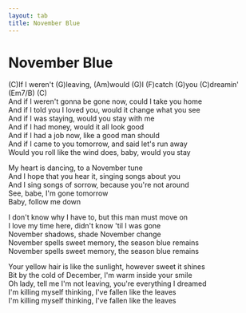 ```yaml
---
layout: tab
title: November Blue
---
```

# November Blue

(C)If I weren't (G)leaving, (Am)would (G)I (F)catch (G)you (C)dreamin'
(Em7/B) (C)  
And if I weren't gonna be gone now, could I take you home  
And if I told you I loved you, would it change what you see  
And if I was staying, would you stay with me  
And if I had money, would it all look good  
And if I had a job now, like a good man should  
And if I came to you tomorrow, and said let's run away  
Would you roll like the wind does, baby, would you stay  
  
My heart is dancing, to a November tune  
And I hope that you hear it, singing songs about you  
And I sing songs of sorrow, because you're not around  
See, babe, I'm gone tomorrow  
Baby, follow me down  
  
I don't know why I have to, but this man must move on  
I love my time here, didn't know 'til I was gone  
November shadows, shade November change  
November spells sweet memory, the season blue remains  
November spells sweet memory, the season blue remains  
  
Your yellow hair is like the sunlight, however sweet it shines  
Bit by the cold of December, I'm warm inside your smile  
Oh lady, tell me I'm not leaving, you're everything I dreamed  
I'm killing myself thinking, I've fallen like the leaves  
I'm killing myself thinking, I've fallen like the leaves
